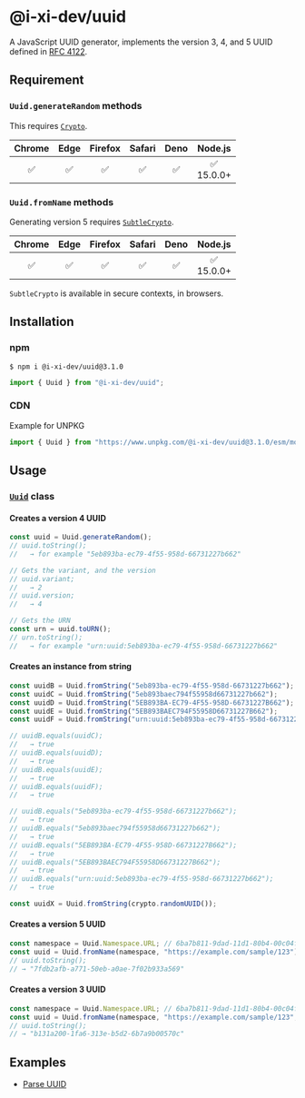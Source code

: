 # @i-xi-dev/uuid

A JavaScript UUID generator, implements the version 3, 4, and 5 UUID defined in [RFC 4122](https://datatracker.ietf.org/doc/rfc4122/).


## Requirement

### `Uuid.generateRandom` methods

This requires [`Crypto`](https://developer.mozilla.org/en-US/docs/Web/API/Crypto).

| Chrome | Edge | Firefox | Safari | Deno | Node.js |
| :---: | :---: | :---: | :---: | :---: | :---: |
| ✅ | ✅ | ✅ | ✅ | ✅ | ✅<br />15.0.0+ |

### `Uuid.fromName` methods

Generating version 5 requires [`SubtleCrypto`](https://developer.mozilla.org/en-US/docs/Web/API/SubtleCrypto).

| Chrome | Edge | Firefox | Safari | Deno | Node.js |
| :---: | :---: | :---: | :---: | :---: | :---: |
| ✅ | ✅ | ✅ | ✅ | ✅ | ✅<br />15.0.0+ |

`SubtleCrypto` is available in secure contexts, in browsers.

## Installation

### npm

```console
$ npm i @i-xi-dev/uuid@3.1.0
```

```javascript
import { Uuid } from "@i-xi-dev/uuid";
```

### CDN

Example for UNPKG
```javascript
import { Uuid } from "https://www.unpkg.com/@i-xi-dev/uuid@3.1.0/esm/mod.js";
```


## Usage

### [`Uuid`](https://doc.deno.land/https://raw.githubusercontent.com/i-xi-dev/uuid.es/3.1.0/mod.ts/~/Uuid) class

#### Creates a version 4 UUID
```javascript
const uuid = Uuid.generateRandom();
// uuid.toString();
//   → for example "5eb893ba-ec79-4f55-958d-66731227b662"

// Gets the variant, and the version
// uuid.variant;
//   → 2
// uuid.version;
//   → 4

// Gets the URN
const urn = uuid.toURN();
// urn.toString();
//   → for example "urn:uuid:5eb893ba-ec79-4f55-958d-66731227b662"
```

#### Creates an instance from string
```javascript
const uuidB = Uuid.fromString("5eb893ba-ec79-4f55-958d-66731227b662");
const uuidC = Uuid.fromString("5eb893baec794f55958d66731227b662");
const uuidD = Uuid.fromString("5EB893BA-EC79-4F55-958D-66731227B662");
const uuidE = Uuid.fromString("5EB893BAEC794F55958D66731227B662");
const uuidF = Uuid.fromString("urn:uuid:5eb893ba-ec79-4f55-958d-66731227b662");

// uuidB.equals(uuidC);
//   → true
// uuidB.equals(uuidD);
//   → true
// uuidB.equals(uuidE);
//   → true
// uuidB.equals(uuidF);
//   → true

// uuidB.equals("5eb893ba-ec79-4f55-958d-66731227b662");
//   → true
// uuidB.equals("5eb893baec794f55958d66731227b662");
//   → true
// uuidB.equals("5EB893BA-EC79-4F55-958D-66731227B662");
//   → true
// uuidB.equals("5EB893BAEC794F55958D66731227B662");
//   → true
// uuidB.equals("urn:uuid:5eb893ba-ec79-4f55-958d-66731227b662");
//   → true
```

```javascript
const uuidX = Uuid.fromString(crypto.randomUUID());
```

#### Creates a version 5 UUID
```javascript
const namespace = Uuid.Namespace.URL; // 6ba7b811-9dad-11d1-80b4-00c04fd430c8
const uuid = Uuid.fromName(namespace, "https://example.com/sample/123");
// uuid.toString();
// → "7fdb2afb-a771-50eb-a0ae-7f02b933a569"
```

#### Creates a version 3 UUID
```javascript
const namespace = Uuid.Namespace.URL; // 6ba7b811-9dad-11d1-80b4-00c04fd430c8
const uuid = Uuid.fromName(namespace, "https://example.com/sample/123", 3);
// uuid.toString();
// → "b131a200-1fa6-313e-b5d2-6b7a9b00570c"
```

## Examples

- [Parse UUID](https://i-xi-dev.github.io/uuid.es/example/parse.html)
